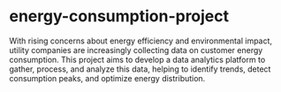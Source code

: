 # energy-consumption-project
 With rising concerns about energy efficiency and environmental impact, utility companies are increasingly collecting data on customer energy consumption. This project aims to develop a data analytics platform to gather, process, and analyze this data, helping to identify trends, detect consumption peaks, and optimize energy distribution.
